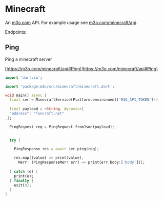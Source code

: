 # Minecraft

An [m3o.com](https://m3o.com) API. For example usage see [m3o.com/minecraft/api](https://m3o.com/minecraft/api).

Endpoints:

## Ping

Ping a minecraft server


[https://m3o.com/minecraft/api#Ping](https://m3o.com/minecraft/api#Ping)

```dart
import 'dart:io';

import 'package:m3o/src/minecraft/minecraft.dart';

void main() async {
  final ser = MinecraftService(Platform.environment['M3O_API_TOKEN']!);
 
  final payload = <String, dynamic>{
  "address": "funcraft.net"
,};

  PingRequest req = PingRequest.fromJson(payload);

  
  try {

	PingResponse res = await ser.ping(req);

    res.map((value) => print(value),
	  Merr: (PingResponseMerr err) => print(err.body!['body']));	
  
  } catch (e) {
    print(e);
  } finally {
    exit(0);
  }
}
```
